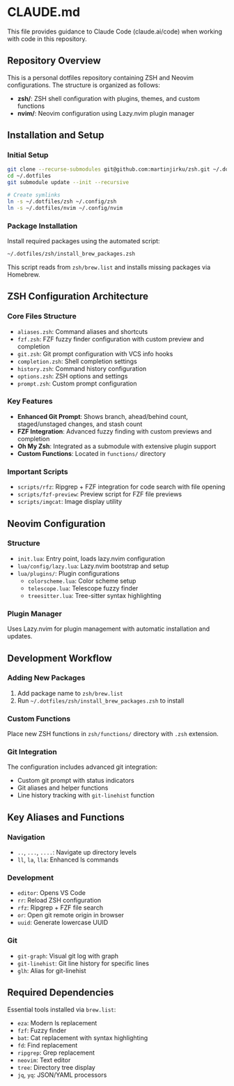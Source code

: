# CLAUDE.md

This file provides guidance to Claude Code (claude.ai/code) when working with code in this repository.

## Repository Overview

This is a personal dotfiles repository containing ZSH and Neovim configurations. The structure is organized as follows:

- **zsh/**: ZSH shell configuration with plugins, themes, and custom functions
- **nvim/**: Neovim configuration using Lazy.nvim plugin manager

## Installation and Setup

### Initial Setup
```bash
git clone --recurse-submodules git@github.com:martinjirku/zsh.git ~/.dotfiles
cd ~/.dotfiles
git submodule update --init --recursive

# Create symlinks
ln -s ~/.dotfiles/zsh ~/.config/zsh
ln -s ~/.dotfiles/nvim ~/.config/nvim
```

### Package Installation
Install required packages using the automated script:
```bash
~/.dotfiles/zsh/install_brew_packages.zsh
```

This script reads from `zsh/brew.list` and installs missing packages via Homebrew.

## ZSH Configuration Architecture

### Core Files Structure
- `aliases.zsh`: Command aliases and shortcuts
- `fzf.zsh`: FZF fuzzy finder configuration with custom preview and completion
- `git.zsh`: Git prompt configuration with VCS info hooks
- `completion.zsh`: Shell completion settings
- `history.zsh`: Command history configuration
- `options.zsh`: ZSH options and settings
- `prompt.zsh`: Custom prompt configuration

### Key Features
- **Enhanced Git Prompt**: Shows branch, ahead/behind count, staged/unstaged changes, and stash count
- **FZF Integration**: Advanced fuzzy finding with custom previews and completion
- **Oh My Zsh**: Integrated as a submodule with extensive plugin support
- **Custom Functions**: Located in `functions/` directory

### Important Scripts
- `scripts/rfz`: Ripgrep + FZF integration for code search with file opening
- `scripts/fzf-preview`: Preview script for FZF file previews
- `scripts/imgcat`: Image display utility

## Neovim Configuration

### Structure
- `init.lua`: Entry point, loads lazy.nvim configuration
- `lua/config/lazy.lua`: Lazy.nvim bootstrap and setup
- `lua/plugins/`: Plugin configurations
  - `colorscheme.lua`: Color scheme setup
  - `telescope.lua`: Telescope fuzzy finder
  - `treesitter.lua`: Tree-sitter syntax highlighting

### Plugin Manager
Uses Lazy.nvim for plugin management with automatic installation and updates.

## Development Workflow

### Adding New Packages
1. Add package name to `zsh/brew.list`
2. Run `~/.dotfiles/zsh/install_brew_packages.zsh` to install

### Custom Functions
Place new ZSH functions in `zsh/functions/` directory with `.zsh` extension.

### Git Integration
The configuration includes advanced git integration:
- Custom git prompt with status indicators
- Git aliases and helper functions
- Line history tracking with `git-linehist` function

## Key Aliases and Functions

### Navigation
- `..`, `...`, `....`: Navigate up directory levels
- `ll`, `la`, `lla`: Enhanced ls commands

### Development
- `editor`: Opens VS Code
- `rr`: Reload ZSH configuration
- `rfz`: Ripgrep + FZF file search
- `or`: Open git remote origin in browser
- `uuid`: Generate lowercase UUID

### Git
- `git-graph`: Visual git log with graph
- `git-linehist`: Git line history for specific lines
- `glh`: Alias for git-linehist

## Required Dependencies

Essential tools installed via `brew.list`:
- `eza`: Modern ls replacement
- `fzf`: Fuzzy finder
- `bat`: Cat replacement with syntax highlighting
- `fd`: Find replacement
- `ripgrep`: Grep replacement
- `neovim`: Text editor
- `tree`: Directory tree display
- `jq`, `yq`: JSON/YAML processors